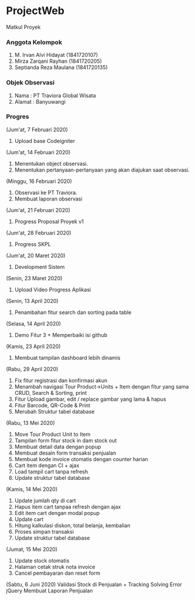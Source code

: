 # ProjectWeb
Matkul Proyek

### Anggota Kelompok ###
1. M. Irvan Alvi Hidayat  (1841720107)
2. Mirza Zarqani Rayhan   (1841720205)
3. Septianda Reza Maulana (1841720135)

### Objek Observasi ###
1. Nama		: PT Traviora Global Wisata
2. Alamat	: Banyuwangi


### Progres ###
(Jum'at, 7 Februari 2020)
1. Upload base Codeigniter

(Jum'at, 14 Februari 2020)
1. Menentukan object observasi.
2. Menentukan pertanyaan-pertanyaan yang akan diajukan saat observasi.

(Minggu, 16 Februari 2020)
1. Observasi ke PT Traviora.
2. Membuat laporan observasi


(Jum'at, 21 Februari 2020)
1. Progress Proposal Proyek v1

(Jum'at, 28 Februari 2020)
1. Progress SKPL

(Jum'at, 20 Maret 2020)
1. Development Sistem

(Senin, 23 Maret 2020)
1. Upload Video Progress Aplikasi

(Senin, 13 April 2020)
1. Penambahan fitur search dan sorting pada table

(Selasa, 14 April 2020)
1. Demo Fitur 3 + Memperbaiki isi github

(Kamis, 23 April 2020)
1. Membuat tampilan dashboard lebih dinamis

(Rabu, 29 April 2020)
1. Fix fitur registrasi dan konfirmasi akun
2. Menambah navigasi Tour Product->Units + Item dengan fitur yang sama CRUD, Search & Sorting, print
3. Fitur Upload gambar, edit / replace gambar yang lama & hapus
4. Fitur Barcode, QR-Code & Print 
5. Merubah Struktur tabel database

(Rabu, 13 Mei 2020)
1. Move Tour Product Unit to Item
2. Tampilan form fitur stock in dam stock out
3. Membuat detail data dengan popup
4. Membuat desain form transaksi penjualan
5. Membuat kode invoice otomatis dengan counter harian
6. Cart item dengan CI + ajax
7. Load tampil cart tanpa refresh
8. Update struktur tabel database

(Kamis, 14 Mei 2020)
1. Update jumlah qty di cart
2. Hapus item cart tanpaa refresh dengan ajax
3. Edit item cart dengan modal popup
4. Update cart 
5. Hitung kalkulasi diskon, total belanja, kembalian
6. Proses simpan transaksi
7. Update struktur tabel database

(Jumat, 15 Mei 2020)
1. Update stock otomatis
2. Halaman cetak struk nota invoice
3. Cancel pembayaran dan reset form

(Sabtu, 6 Juni 2020)
Validasi Stock di Penjualan + Tracking Solving Error jQuery
Membuat Laporan Penjualan
